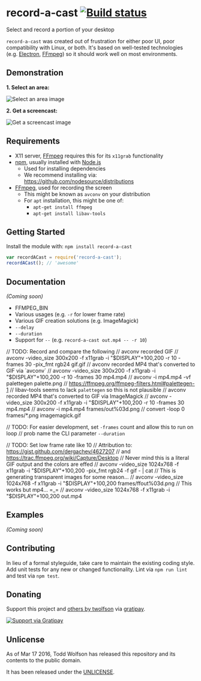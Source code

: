 # record-a-cast [![Build status](https://travis-ci.org/twolfson/record-a-cast.svg?branch=master)](https://travis-ci.org/twolfson/record-a-cast)

Select and record a portion of your desktop

`record-a-cast` was created out of frustration for either poor UI, poor compatibility with Linux, or both. It's based on well-tested technologies (e.g. [Electron][], [FFmpeg][]) so it should work well on most environments.

[Electron]: https://github.com/atom/electron
[FFmpeg]: https://www.ffmpeg.org/

## Demonstration
**1. Select an area:**

![Select an area image](http://i.imgur.com/hOIceGa.png)

**2. Get a screencast:**

![Get a screencast image](http://i.imgur.com/jO8vvMa.gif)

## Requirements
- X11 server, [FFmpeg][] requires this for its `x11grab` functionality
- [npm][], usually installed with [Node.js][]
    - Used for installing dependencies
    - We recommend installing via: <https://github.com/nodesource/distributions>
- [FFmpeg][], used for recording the screen
    - This might be known as `avconv` on your distribution
    - For `apt` installation, this might be one of:
        - `apt-get install ffmpeg`
        - `apt-get install libav-tools`

[npm]: http://npmjs.org/
[Node.js]: http://nodejs.org/

## Getting Started
Install the module with: `npm install record-a-cast`

```js
var recordACast = require('record-a-cast');
recordACast(); // 'awesome'
```

## Documentation
_(Coming soon)_

- FFMPEG_BIN
- Various usages (e.g. `-r` for lower frame rate)
- Various GIF creation solutions (e.g. ImageMagick)
- `--delay`
- `--duration`
- Support for `--` (e.g. `record-a-cast out.mp4 -- -r 10`)

// TODO: Record and compare the following
//  avconv recorded GIF
//    avconv -video_size 300x200 -f x11grab -i "$DISPLAY"+100,200 -r 10 -frames 30 -pix_fmt rgb24 gif.gif
//  avconv recorded MP4 that's converted to GIF via `avconv`
//    avconv -video_size 300x200 -f x11grab -i "$DISPLAY"+100,200 -r 10 -frames 30 mp4.mp4
//    avconv -i mp4.mp4 -vf palettegen palette.png
//      https://ffmpeg.org/ffmpeg-filters.html#palettegen-1
//    libav-tools seems to lack `palettegen` so this is not plausible
//  avconv recorded MP4 that's converted to GIF via ImageMagick
//    avconv -video_size 300x200 -f x11grab -i "$DISPLAY"+100,200 -r 10 -frames 30 mp4.mp4
//    avconv -i mp4.mp4 frames/out%03d.png
//    convert -loop 0 frames/*.png imagemagick.gif

// TODO: For easier development, set `-frames` count and allow this to run on loop
//   prob name the CLI parameter `--duration`

// TODO: Set low frame rate like 10
// Attribution to: https://gist.github.com/dergachev/4627207
//   and https://trac.ffmpeg.org/wiki/Capture/Desktop
// Never mind this is a literal GIF output and the colors are effed
//   avconv -video_size 1024x768 -f x11grab -i "$DISPLAY"+100,200 -pix_fmt rgb24 -f gif - | cat
// This is generating transparent images for some reason...
//   avconv -video_size 1024x768 -f x11grab -i "$DISPLAY"+100,200 frames/ffout%03d.png
// This works but mp4... =_=
//   avconv -video_size 1024x768 -f x11grab -i "$DISPLAY"+100,200 out.mp4

## Examples
_(Coming soon)_

## Contributing
In lieu of a formal styleguide, take care to maintain the existing coding style. Add unit tests for any new or changed functionality. Lint via `npm run lint` and test via `npm test`.

## Donating
Support this project and [others by twolfson][gratipay] via [gratipay][].

[![Support via Gratipay][gratipay-badge]][gratipay]

[gratipay-badge]: https://cdn.rawgit.com/gratipay/gratipay-badge/2.x.x/dist/gratipay.svg
[gratipay]: https://www.gratipay.com/twolfson/

## Unlicense
As of Mar 17 2016, Todd Wolfson has released this repository and its contents to the public domain.

It has been released under the [UNLICENSE][].

[UNLICENSE]: UNLICENSE
